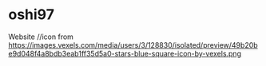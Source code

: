 # oshi97
Website
//icon from https://images.vexels.com/media/users/3/128830/isolated/preview/49b20be9d048f4a8bdb3eab1ff35d5a0-stars-blue-square-icon-by-vexels.png
